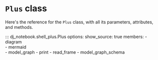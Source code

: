 # `Plus` class

Here's the reference for the `Plus`  class, with all its parameters, attributes, and methods. 

::: dj_notebook.shell_plus.Plus
    options:
        show_source: true
        members:
            - diagram    
            - mermaid                            
            - model_graph
            - print
            - read_frame
            - model_graph_schema

